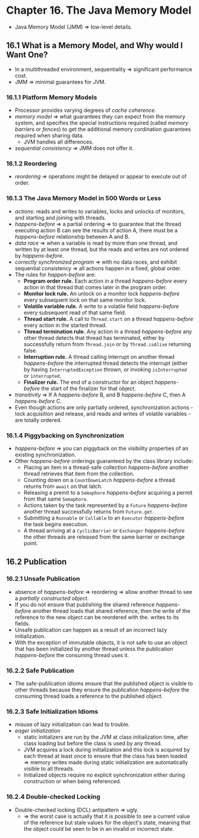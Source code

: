 # Chapter 16. The Java Memory Model

* Java Memory Model (JMM) => low-level details.

## 16.1 What is a Memory Model, and Why would I Want One?

* In a multithreaded environment, sequentiality => significant performance cost.
* JMM => minimal guarantees for JVM.

### 16.1.1 Platform Memory Models

* Processor provides varying degrees of *cache coherence*.
* *memory model* => what guarantees they can expect from the memory system, and specifies the special instructions required (called *memory barriers* or *fences*) to get the additional memory cordination guarantees required when sharing data.
  * JVM handles all differences.
* *sequential consistency* => JMM does not offer it.

### 16.1.2 Reordering

* *reordering* => operations might be delayed or appear to execute out of order.

### 16.1.3 The Java Memory Model in 500 Words or Less

* *actions*: reads and writes to variables, locks and unlocks of monitors, and starting and joining with threads.
* *happens-before* => a partial ordering => to guarantee that the thread executing action B can see the results of action A, there must be a *happens-before* relationship between A and B.
* *data race* => when a variable is read by more than one thread, and written by at least one thread, but the reads and writes are not ordered by *happens-before*.
* *correctly synchronized program* => with no data races, and exhibit sequential consistency => all actions happen in a fixed, global order.
* The rules for *happen-before* are:
  * **Program order rule.** Each action in a thread *happens-before* every action in that thread that comes later in the program order.
  * **Monitor lock rule.** An unlock on a monitor lock *happens-before* every subsequent lock on that same monitor lock.
  * **Volatile variable rule.** A write to a volatile field *happens-before* every subsequent read of that same field.
  * **Thread start rule.** A call to `Thread.start` on a thread *happens-before* every action in the started thread.
  * **Thread termination rule.** Any action in a thread *happens-before* any other thread detects that thread has terminated, either by successfully return from `Thread.join` or by `Thread.isAlive` returning false.
  * **Interruption rule.** A thread calling interrupt on another thread *happens-before* the interrupted thread detects the interrupt (either by having `InterruptedException` thrown, or invoking `isInterrupted` or `interrupted`.
  * **Finalizer rule.** The end of a constructor for an object *happens-before* the start of the finalizer for that object.
* *transitivity* => If A *happens-before* B, and B *happens-before* C, then A *happens-before* C.
* Even though actions are only partially ordered, synchronization actions - lock acquisition and release, and reads and writes of volatile variables - are totally ordered.

### 16.1.4 Piggybacking on Synchronization

* *happens-before* => you can piggyback on the visibility properties of an existing synchronization.
* Other *happens-before* orderings guaranteed by the class library include:
  * Placing an item in a thread-safe collection *happens-before* another thread retrieves that item from the collection.
  * Counting down on a `CountDownLatch` *happens-before* a thread returns from `await` on that latch.
  * Releasing a premit to a `Semaphore` *happens-before* acquiring a permit from that same `Semaphore`.
  * Actions taken by the task represented by a `Future` *happens-before* another thread successfully returns from `Future.get`.
  * Submitting a `Runnable` or `Callable` to an `Executor` *happens-before* the task begins execution.
  * A thread arriving at a `CyclicBarrier` or `Exchanger` *happens-before* the other threads are released from the same barrier or exchange point.

## 16.2 Publication

### 16.2.1 Unsafe Publication

* absence of *happens-before* => reordering => allow another thread to see a *partially constructed object*.
* If you do not ensure that publishing the shared reference *happens-before* another thread loads that shared reference, then the write of the reference to the new object can be reordered with the. writes to its fields.
* Unsafe publication can happen as a result of an incorrect lazy initialization.
* With the exception of immutable objects, it is not safe to use an object that has been initialized by another thread unless the publication *happens-before* the consuming thread uses it.


### 16.2.2 Safe Publication

* The safe-publication idioms ensure that the published object is visible to other threads because they ensure the publication *happens-before* the consuming thread loads a reference to the published object.


### 16.2.3 Safe Initialization Idioms

* misuse of lazy initialization can lead to trouble.
* *eager initialization*
  * static initializers are run by the JVM at class initialization time, after class loading but before the class is used by any thread.
  * JVM acquires a lock during initialization and this lock is acquired by each thread at least once to ensure that the class has been loaded => memory writes made during static initialization are automatically visible to all threads.
  * Initialized objects require no explicit synchronization either during construction or when being referenced.

### 16.2.4 Double-checked Locking

* Double-checked locking (DCL) antipattern => ugly.
  * => the worst case is actually that it is possible to see a current value of the reference but stale values for the object's state, meaning that the object could be seen to be in an invalid or incorrect state.
